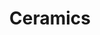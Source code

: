 ---
title:  Ceramics
layout: post
excerpt: Ongoing explorations in making pots!
permalink: /projects/ceramics
assets: /assets/projects/ceramics

img:
    alt: 
    class: invertable

social_image: /assets/projects/ceramics/thumbnail.png
model: 
---